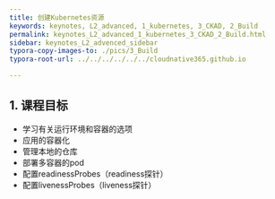 ```yaml
---
title: 创建Kubernetes资源
keywords: keynotes, L2_advanced, 1_kubernetes, 3_CKAD, 2_Build
permalink: keynotes_L2_advanced_1_kubernetes_3_CKAD_2_Build.html
sidebar: keynotes_L2_advenced_sidebar
typora-copy-images-to: ./pics/3_Build
typora-root-url: ../../../../../../cloudnative365.github.io

---
```


## 1. 课程目标

- 学习有关运行环境和容器的选项
- 应用的容器化
- 管理本地的仓库
- 部署多容器的pod
- 配置readinessProbes（readiness探针）
- 配置livenessProbes（liveness探针）

